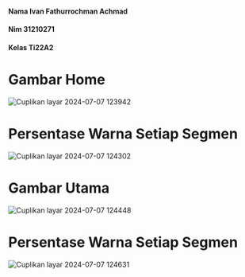 
#### Nama Ivan Fathurrochman Achmad
#### Nim  31210271
#### Kelas Ti22A2


# Gambar Home
![Cuplikan layar 2024-07-07 123942](https://github.com/IvanGithubBaruYangLmaKenaSuspennd/PengolahancitraP13/assets/174925979/f13e417d-0cfd-4aa7-8b35-3fbd67c5903c)
# Persentase Warna Setiap Segmen
![Cuplikan layar 2024-07-07 124302](https://github.com/IvanGithubBaruYangLmaKenaSuspennd/PengolahancitraP13/assets/174925979/e44e7134-6afb-4b0a-9454-2301a4f1b5f0)
# Gambar Utama
![Cuplikan layar 2024-07-07 124448](https://github.com/IvanGithubBaruYangLmaKenaSuspennd/PengolahancitraP13/assets/174925979/709ceab2-b09a-4021-ab1a-81a86f34ce52)

# Persentase Warna Setiap Segmen

![Cuplikan layar 2024-07-07 124631](https://github.com/IvanGithubBaruYangLmaKenaSuspennd/PengolahancitraP13/assets/174925979/12a5b599-0430-4f18-9b19-1539b15b77ce)
